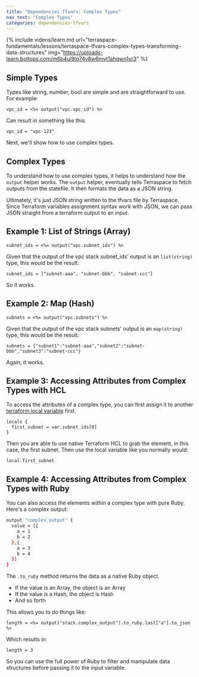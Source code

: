 ```yaml
---
title: "Dependencies Tfvars: Complex Types"
nav_text: "Complex Types"
categories: dependencies-tfvars
---
```


{% include videos/learn.md
     url="terraspace-fundamentals/lessons/terraspace-tfvars-complex-types-transforming-data-structures"
     img="https://uploads-learn.boltops.com/m6b4ul9lg74v8w6mvt1ahqwn1xr3" %}

## Simple Types

Types like string, number, bool are simple and are straightforward to use.  For example:

    vpc_id = <%= output("vpc.vpc_id") %>

Can result in something like this:

    vpc_id = "vpc-123"

Next, we'll show how to use complex types.

## Complex Types

To understand how to use complex types, it helps to understand how the `output` helper works.  The `output` helper, eventually tells Terraspace to fetch outputs from the statefile. It then formats the data as a JSON string.

Ultimately, it's just JSON string written to the tfvars file by Terraspace. Since Terraform variables assignment syntax work with JSON, we can pass JSON straight from a terraform output to an input.

## Example 1: List of Strings (Array)

    subnet_ids = <%= output("vpc.subnet_ids") %>

Given that the output of the vpc stack subnet_ids' output is an `list(string)` type, this would be the result:

    subnet_ids = ["subnet-aaa", "subnet-bbb", "subnet-ccc"]

So it works.

## Example 2: Map (Hash)

    subnets = <%= output("vpc.subnets") %>

Given that the output of the vpc stack subnets' output is an `map(string)` type, this would be the result:

    subnets = {"subnet1":"subnet-aaa","subnet2":"subnet-bbb","subnet3":"subnet-ccc"}

Again, it works.

## Example 3: Accessing Attributes from Complex Types with HCL

To access the attributes of a complex type, you can first assign it to another [terraform local variable](https://www.terraform.io/docs/configuration/locals.html) first.

    locals {
      first_subnet = var.subnet_ids[0]
    }

Then you are able to use native Terraform HCL to grab the element, in this case, the first subnet. Then use the local variable like you normally would:

    local.first_subnet

## Example 4: Accessing Attributes from Complex Types with Ruby

You can also access the elements within a complex type with pure Ruby. Here's a complex output:

```sh
output "complex_output" {
  value = [{
    a = 1
    b = 2
  },{
    a = 3
    b = 4
  }]
}
```

The `.to_ruby` method returns the data as a native Ruby object.

* If the value is an Array, the object is an Array
* If the value is a Hash, the object is Hash
* And so forth

This allows you to do things like:

    length = <%= output("stack.complex_output").to_ruby.last["a"].to_json %>

Which results in:

    length = 3

So you can use the full power of Ruby to filter and manipulate data structures before passing it to the input variable.
